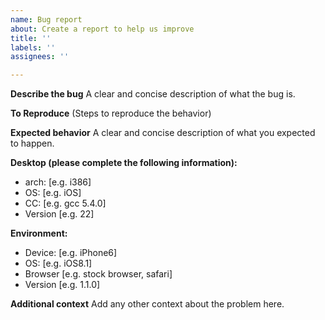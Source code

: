 ```yaml
---
name: Bug report
about: Create a report to help us improve
title: ''
labels: ''
assignees: ''

---
```


**Describe the bug**
A clear and concise description of what the bug is.

**To Reproduce**
(Steps to reproduce the behavior)

**Expected behavior**
A clear and concise description of what you expected to happen.

**Desktop (please complete the following information):**
 - arch: [e.g. i386]
 - OS: [e.g. iOS]
 - CC: [e.g. gcc 5.4.0]
 - Version [e.g. 22]

**Environment:**
 - Device: [e.g. iPhone6]
 - OS: [e.g. iOS8.1]
 - Browser [e.g. stock browser, safari]
 - Version [e.g. 1.1.0]

**Additional context**
Add any other context about the problem here.

